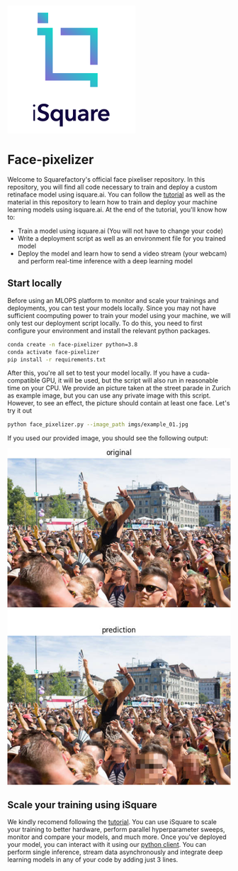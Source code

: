 ![iSquare](imgs/iSquare-color.png)
# Face-pixelizer
Welcome to Squarefactory's official face pixeliser repository. In this repository, you will find all code necessary to train and deploy a custom retinaface model using isquare.ai.
You can follow the [tutorial](docs.isquare.ai) as well as the material in this repository to learn how to train and deploy your machine learning models using isquare.ai. At the end of the tutorial, you'll know how to:
- Train a model using isquare.ai (You will not have to change your code)
- Write a deployment script as well as an environment file for you trained model
- Deploy the model and learn how to send a video stream (your webcam) and perform real-time inference with a deep learning model


## Start locally
Before using an MLOPS platform to monitor and scale your trainings and deployments, you can test your models locally. Since you may not have sufficient coomputing power to train your model using your machine, we will only test our deployment script locally. To do this, you need to first configure your environment and install the relevant python packages.

```bash
conda create -n face-pixelizer python=3.8
conda activate face-pixelizer
pip install -r requirements.txt
```
After this, you're all set to test your model locally. If you have a cuda-compatible GPU, it will be used, but the script will also run in reasonable time on your CPU. We provide an picture taken at the street parade in Zurich as example image, but you can use any private image with this script. However, to see an effect, the picture should contain at least one face.
Let's try it out


```bash
python face_pixelizer.py --image_path imgs/example_01.jpg
```
If you used our provided image, you should see the following output:

![example](imgs/plot.jpg)

## Scale your training using iSquare
We kindly recomend following the [tutorial](docs.isquare.ai). You can use iSquare to scale your training to better hardware, perform parallel hyperparameter sweeps, monitor and compare your models, and much more. 
Once you've deployed your model, you can interact with it using our [python client](https://github.com/SquareFactory/i2-cli). You can perform single inference, stream data asynchronously and integrate deep learning models in any of your code by adding just 3 lines.